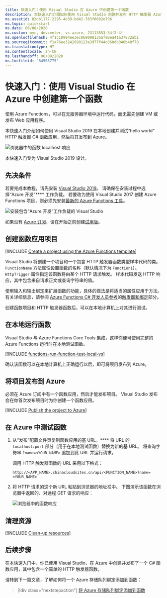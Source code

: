 ```yaml
---
title: 快速入门：使用 Visual Studio 在 Azure 中创建第一个函数
description: 本快速入门介绍如何使用 Visual Studio 创建并发布 HTTP 触发器 Azure 函数。
ms.assetid: 82db1177-2295-4e39-bd42-763f6082e796
ms.topic: quickstart
ms.date: 06/08/2020
ms.custom: mvc, devcenter, vs-azure, 23113853-34f2-4f
ms.openlocfilehash: 4f1c10994ee3ec069098136afe8ea41a37832ab1
ms.sourcegitcommit: f1a76ee3242698123a3d77f44c860db040b48f70
ms.translationtype: HT
ms.contentlocale: zh-CN
ms.lasthandoff: 06/09/2020
ms.locfileid: "84563775"
---
```

# <a name="quickstart-create-your-first-function-in-azure-using-visual-studio"></a>快速入门：使用 Visual Studio 在 Azure 中创建第一个函数

使用 Azure Functions，可以在无服务器环境中运行代码，而无需先创建 VM 或发布 Web 应用程序。

本快速入门介绍如何使用 Visual Studio 2019 在本地创建并测试“hello world” HTTP 触发器 C# 函数应用，然后将其发布到 Azure。 

![浏览器中的函数 localhost 响应](./media/functions-create-your-first-function-visual-studio/functions-create-your-first-function-visual-studio-browser-local-final.png)

本快速入门专为 Visual Studio 2019 设计。 

## <a name="prerequisites"></a>先决条件

若要完成本教程，请先安装 [Visual Studio 2019](/downloads/)。 请确保在安装过程中选择“Azure 开发”**** 工作负载。 若要改为使用 Visual Studio 2017 创建 Azure Functions 项目，则必须先安装[最新的 Azure Functions 工具](functions-develop-vs.md#check-your-tools-version)。

![安装包含“Azure 开发”工作负载的 Visual Studio](./media/functions-create-your-first-function-visual-studio/functions-vs-workloads.png)

如果没有 [Azure 订阅](../guides/developer/azure-developer-guide.md#understanding-accounts-subscriptions-and-billing)，请在开始之前创建[试用版](https://www.azure.cn/pricing/1rmb-trial)。

## <a name="create-a-function-app-project"></a>创建函数应用项目

[!INCLUDE [Create a project using the Azure Functions template](../../includes/functions-vstools-create.md)]

Visual Studio 将创建一个项目和一个包含 HTTP 触发器函数类型样本代码的类。 `FunctionName` 方法属性设置函数的名称（默认情况下为 `Function1`）。 `HttpTrigger` 属性指定该函数将由某个 HTTP 请求触发。 样本代码发送 HTTP 响应，其中包含来自请求正文或查询字符串的值。

使用输入和输出绑定来扩展函数的功能，具体的做法是将适当的属性应用于方法。 有关详细信息，请参阅 [Azure Functions C# 开发人员参考](functions-dotnet-class-library.md)的[触发器和绑定](functions-dotnet-class-library.md#triggers-and-bindings)部分。

创建函数项目和 HTTP 触发器函数后，可以在本地计算机上对其进行测试。

## <a name="run-the-function-locally"></a>在本地运行函数

Visual Studio 与 Azure Functions Core Tools 集成，这样你便可使用完整的 Azure Functions 运行时在本地测试函数。  

[!INCLUDE [functions-run-function-test-local-vs](../../includes/functions-run-function-test-local-vs.md)]

确认该函数可以在本地计算机上正确运行以后，即可将项目发布到 Azure。

## <a name="publish-the-project-to-azure"></a>将项目发布到 Azure

必须在 Azure 订阅中有一个函数应用，然后才能发布项目。 Visual Studio 发布会在你首次发布项目时为你创建一个函数应用。

[!INCLUDE [Publish the project to Azure](../../includes/functions-vstools-publish.md)]

## <a name="test-your-function-in-azure"></a>在 Azure 中测试函数

1. 从“发布”配置文件页复制函数应用的基 URL。**** 将 URL 的 `localhost:port` 部分（用于在本地测试函数）替换为新的基 URL。 将查询字符串 `?name=<YOUR_NAME>` 追加到此 URL 并运行请求。

    调用 HTTP 触发器函数的 URL 采用以下格式：

    `http://<APP_NAME>.chinacloudsites.cn/api/<FUNCTION_NAME>?name=<YOUR_NAME>`

2. 将 HTTP 请求的这个新 URL 粘贴到浏览器的地址栏中。 下图演示该函数在浏览器中返回的、对远程 GET 请求的响应：

    ![浏览器中的函数响应](./media/functions-create-your-first-function-visual-studio/functions-create-your-first-function-visual-studio-browser-azure.png)

## <a name="clean-up-resources"></a>清理资源

[!INCLUDE [Clean-up resources](../../includes/functions-quickstart-cleanup.md)]

## <a name="next-steps"></a>后续步骤

在本快速入门中，你已使用 Visual Studio，在 Azure 中创建并发布了一个 C# 函数应用，其中包含一个简单的 HTTP 触发器函数。 

请转到下一篇文章，了解如何将一个 Azure 存储队列绑定添加到函数：
> [!div class="nextstepaction"]
> [将 Azure 存储队列绑定添加到函数](functions-add-output-binding-storage-queue-vs.md)


